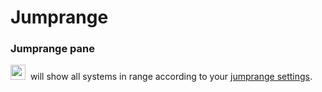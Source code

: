 # Jumprange

### Jumprange pane
<img src="https://raw.githubusercontent.com/Risingson/eedocs/master/docs/images/jmp.png" width="24" height="24"> &nbsp;will show all systems in range according to your [jumprange settings](https://eveeye.readthedocs.io/en/latest/sync/waypoints/#route-display).
<!--stackedit_data:
eyJoaXN0b3J5IjpbMTY4Njc1MzE2NiwxMjEzMDg4MTEyLC0xOD
g0MDcyMzMzLC0xODI0NDQxMTg0LC0xMDU4MjA1MzI1XX0=
-->